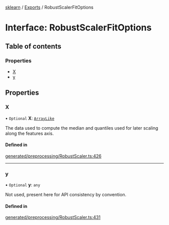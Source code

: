 [sklearn](../readme.md) / [Exports](../modules.md) / RobustScalerFitOptions

# Interface: RobustScalerFitOptions

## Table of contents

### Properties

- [X](RobustScalerFitOptions.md#x)
- [y](RobustScalerFitOptions.md#y)

## Properties

### X

• `Optional` **X**: [`ArrayLike`](../modules.md#arraylike)

The data used to compute the median and quantiles used for later scaling along the features axis.

#### Defined in

[generated/preprocessing/RobustScaler.ts:426](https://github.com/transitive-bullshit/scikit-learn-ts/blob/367336a/packages/sklearn/src/generated/preprocessing/RobustScaler.ts#L426)

___

### y

• `Optional` **y**: `any`

Not used, present here for API consistency by convention.

#### Defined in

[generated/preprocessing/RobustScaler.ts:431](https://github.com/transitive-bullshit/scikit-learn-ts/blob/367336a/packages/sklearn/src/generated/preprocessing/RobustScaler.ts#L431)
